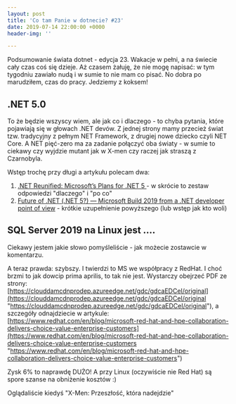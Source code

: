 ```yaml
---
layout: post
title: 'Co tam Panie w dotnecie? #23'
date: 2019-07-14 22:00:00 +0000
header-img: ''

---
```

Podsumowanie świata dotnet - edycja 23. Wakacje w pełni, a na świecie cały czas coś się dzieje. Aż czasem żałuję, że nie mogę napisać: w tym tygodniu zawiało nudą i w sumie to nie mam co pisać. No dobra po marudziłem, czas do pracy. Jedziemy z koksem!

## .NET 5.0

To że będzie wszyscy wiem, ale jak co i dlaczego - to chyba pytania, które pojawiają się w głowach .NET devów. Z jednej strony mamy przecież świat tzw. tradycyjny z pełnym NET Framework, z drugiej nowe dziecko czyli NET Core. A NET pięć-zero ma za zadanie połączyć  oba światy - w sumie to ciekawy czy wyjdzie mutant jak w X-men czy raczej jak straszą z Czarnobyla.

Wstęp trochę przy długi a artykułu polecam dwa:

1. [.NET Reunified: Microsoft’s Plans for .NET 5 ](https://msdn.microsoft.com/en-us/magazine/mt833477.aspx)- w skrócie to zestaw odpowiedzi "dlaczego" i "po co"
2. [Future of .NET (.NET 5?) — Microsoft Build 2019 from a .NET developer point of view](https://medium.com/capgemini-dynamics-365-team/future-of-net-net-5-microsoft-build-2019-from-a-net-developer-point-of-view-7a1158fb0691) - krótkie uzupełnienie powyższego (lub wstęp jak kto woli)

## SQL Server 2019 na Linux jest ....

Ciekawy jestem jakie słowo pomyśleliście - jak możecie zostawcie w komentarzu.

A teraz prawda: szybszy. I twierdzi to MS we współpracy z RedHat. I choć brzmi to jak dowcip prima aprilis, to tak nie jest. Wystarczy obejrzeć PDF ze strony: [https://clouddamcdnprodep.azureedge.net/gdc/gdcaEDCeI/original](https://clouddamcdnprodep.azureedge.net/gdc/gdcaEDCeI/original "https://clouddamcdnprodep.azureedge.net/gdc/gdcaEDCeI/original"), a szczegóły odnajdziecie w artykule: [https://www.redhat.com/en/blog/microsoft-red-hat-and-hpe-collaboration-delivers-choice-value-enterprise-customers](https://www.redhat.com/en/blog/microsoft-red-hat-and-hpe-collaboration-delivers-choice-value-enterprise-customers "https://www.redhat.com/en/blog/microsoft-red-hat-and-hpe-collaboration-delivers-choice-value-enterprise-customers")

Zysk 6% to naprawdę DUŻO! A przy Linux (oczywiście nie Red Hat) są spore szanse na obniżenie kosztów :)

Oglądaliście kiedyś "X-Men: Przeszłość, która nadejdzie"